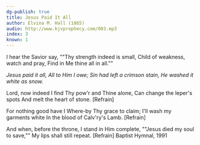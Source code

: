 ```yaml
---
dg-publish: true
title: Jesus Paid It All
author: Elvina M. Hall (1865)
audio: http://www.kjvprophecy.com/003.mp3
index: 3
known: 1
---
```


I hear the Savior say,
""Thy strength indeed is small,
Child of weakness, watch and pray,
Find in Me thine all in all.""

*Jesus paid it all,
All to Him I owe;
Sin had left a crimson stain,
He washed it white as snow.*

Lord, now indeed I find
Thy pow'r and Thine alone,
Can change the leper's spots
And melt the heart of stone. [Refrain]

For nothing good have I
Where-by Thy grace to claim;
I'll wash my garments white
In the blood of Calv'ry's Lamb. [Refrain]

And when, before the throne,
I stand in Him complete,
""Jesus died my soul to save,""
My lips shall still repeat. [Refrain]
Baptist Hymnal, 1991
